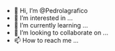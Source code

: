 - 👋 Hi, I’m @Pedrolagrafico
- 👀 I’m interested in ...
- 🌱 I’m currently learning ...
- 💞️ I’m looking to collaborate on ...
- 📫 How to reach me ...

<!---
Pedrolagrafico/Pedrolagrafico is a ✨ special ✨ repository because its `README.md` (this file) appears on your GitHub profile.
You can click the Preview link to take a look at your changes.
--->
